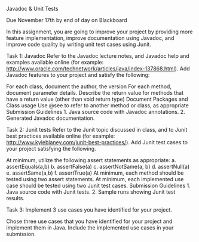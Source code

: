 Javadoc & Unit Tests

Due November 17th by end of day on Blackboard

In this assignment, you are going to improve your project by providing more feature implementation, improve documentation using Javadoc, and improve code quality by writing unit test cases using Junit.

Task 1: Javadoc Refer to the Javadoc lecture notes, and Javadoc help and examples available online (for example: http://www.oracle.com/technetwork/articles/java/index-137868.html). Add Javadoc features to your project and satisfy the following:

For each class, document the author, the version
For each method, document parameter details.
Describe the return value for methods that have a return value (other than void return type)
Document Packages and Class usage
Use @see to refer to another method or class, as appropriate
Submission Guidelines 1. Java source code with Javadoc annotations. 2. Generated Javadoc documentation.

Task 2: Junit tests Refer to the Junit topic discussed in class, and to Junit best practices available online (for example: http://www.kyleblaney.com/junit-best-practices/). Add Junit test cases to your project satisfying the following.

At minimum, utilize the following assert statements as appropriate: a. assertEquals(a,b) b. assertFalse(a) c. assertNotSame(a, b) d. assertNull(a) e. assertSame(a,b) f. assertTrue(a)
At minimum, each method should be tested using two assert statements.
At minimum, each implemented use case should be tested using two Junit test cases.
Submission Guidelines 1. Java source code with Junit tests. 2. Sample runs showing Junit test results.

Task 3: Implement 3 use cases you have identified for your project.

Chose three use cases that you have identified for your project and implement them in Java. Include the implemented use cases in your submission.
